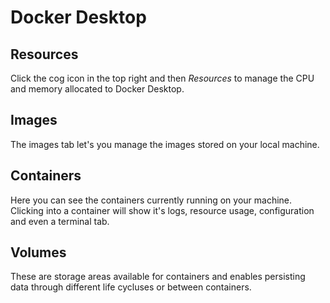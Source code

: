 # Docker Desktop

## Resources

Click the cog icon in the top right and then _Resources_ to manage the CPU and memory allocated to Docker Desktop.

## Images

The images tab let's you manage the images stored on your local machine.

## Containers

Here you can see the containers currently running on your machine.
Clicking into a container will show it's logs, resource usage, configuration and even a terminal tab.

## Volumes

These are storage areas available for containers and enables persisting data through different life cycluses or between containers.

